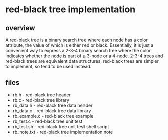 
# red-black tree implementation

## overview

A red-black tree is a binary search tree where each node has a color attribute, the value of which is either red or black. Essentially, it is just a convenient way to express a 2-3-4 binary search tree where the color indicates whether the node is part of a 3-node or a 4-node. 2-3-4 trees and red-black trees are equivalent data structures, red-black trees are simpler to implement, so tend to be used instead.

## files

* rb.h - red-black tree header
* rb.c - red-black tree library
* rb_data.h - red-black tree data header
* rb_data.c - red-black tree data library
* rb_example.c - red-black tree example
* rb_test.c - red-black tree unit test
* rb_test.sh - red-black tree unit test shell script
* rb_note.txt - red-black tree implementation note
